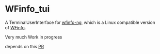 # WFinfo_tui
A TerminalUserInterface for [wfinfo-ng](https://github.com/knoellle/wfinfo-ng), which is a Linux compatible version of [WFinfo](https://github.com/WFCD/WFinfo/).

Very much Work in progress

depends on this [PR]()